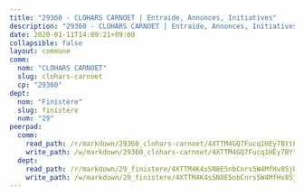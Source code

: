 ```yaml
---
title: "29360 - CLOHARS CARNOET | Entraide, Annonces, Initiatives"
description: "29360 - CLOHARS CARNOET | Entraide, Annonces, Initiatives"
date: 2020-01-11T14:09:21+09:00
collapsible: false
layout: commune
comm:
  nom: "CLOHARS CARNOET"
  slug: clohars-carnoet
  cp: "29360"
dept:
  nom: "Finistère"
  slug: finistere
  num: "29"
peerpad:
  comm:
    read_path: /r/markdown/29360_clohars-carnoet/4XTTM4GQ7Fucq1HEy7BYthapD6rDrRtnH7wJuj4wigf97vWag
    write_path: /w/markdown/29360_clohars-carnoet/4XTTM4GQ7Fucq1HEy7BYthapD6rDrRtnH7wJuj4wigf97vWag-K3TgUBmU9SNhapiwptRiRpsCe1XpBNaQsqW3tQkeidozpFfw6g75M7eo77AzH1aFDN6dieFPufGk3r3vr4oPSPFZbPP2MSbRyjwQZ1HjHUwTCrVWpjzxjGYsi37f8QWS8TZKC8xL
  dept:
    read_path: /r/markdown/29_finistere/4XTTM4K4sSN8E5nbCnrs5W4MfHv8SjkZXZkMiZwJKZCUFreuC
    write_path: /w/markdown/29_finistere/4XTTM4K4sSN8E5nbCnrs5W4MfHv8SjkZXZkMiZwJKZCUFreuC-K3TgUmttHvLKDBu5vxQ3oPzTia91UxXiaB3vEFjsHJiDiJD9aQfr6ibvcPa75Eo3oX7ob78s9tVxCKrtPM9bLAmDziVCSFjEgZbp3rqL8Ji8Q5aZhxfTcqkGX75WxHS6TQxtiQQ6
---
```


